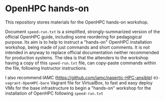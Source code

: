 # OpenHPC hands-on

This repository stores materials for the OpenHPC hands-on workshop.

Document `speed-run.txt` is a simplified, strongly-summarized version of the official OpenHPC guide, including some reordering for pedagogical purpose. Its aim is to help to instruct a "hands-on" OpenHPC installation workshop, being made of just commands and short comments. It is not intended in anyway to replace official documentation neither recommended for production systems.
The idea is that the attenders to the workshop having a copy of this `speed-run.txt` file, can copy-paste commands within the file, following Instructor instructions.

I also recommend IAMC (https://github.com/iamc/nasertic-HPC-ansible) `03-vagrant-OpenHPC-bare` Vagrant file for VirtualBox, to fast and easy deploy VMs for the base infrastructure to begin a "hands-on" workshop for the installation of OpenHPC following `speed-run.txt`  
